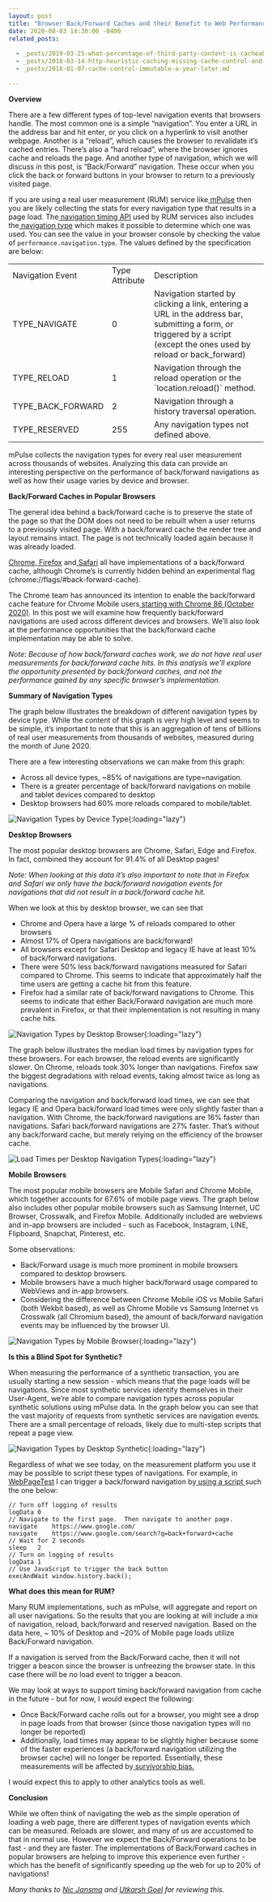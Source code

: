 ```yaml
---
layout: post
title: "Browser Back/Forward Caches and their Benefit to Web Performance"
date: 2020-08-03 14:30:00 -0400
related_posts:
 
  - _posts/2019-03-25-what-percentage-of-third-party-content-is-cacheable.md
  - _posts/2018-03-14-http-heuristic-caching-missing-cache-control-and-expires-headers-explained.md
  - _posts/2018-01-07-cache-control-immutable-a-year-later.md

---
```


**Overview**

There are a few different types of top-level navigation events that browsers handle. The most common one is a simple “navigation”. You enter a URL in the address bar and hit enter, or you click on a hyperlink to visit another webpage. Another is a “reload”, which causes the browser to revalidate it’s cached entries. There’s also a “hard reload”, where the browser ignores cache and reloads the page. And another type of navigation, which we will discuss in this post, is “Back/Forward” navigation. These occur when you click the back or forward buttons in your browser to return to a previously visited page.

If you are using a real user measurement (RUM) service like[ mPulse](https://www.akamai.com/us/en/products/performance/mpulse-real-user-monitoring.jsp) then you are likely collecting the stats for every navigation type that results in a page load. The[ navigation timing API](https://www.w3.org/TR/navigation-timing/) used by RUM services also includes the[ navigation type](https://www.w3.org/TR/navigation-timing/#sec-navigation-info-interface) which makes it possible to determine which one was used. You can see the value in your browser console by checking the value of `performance.navigation.type`. The values defined by the specification are below:


<table>
  <tr>
   <td>Navigation Event
   </td>
   <td>Type Attribute
   </td>
   <td>Description
   </td>
  </tr>
  <tr>
   <td>TYPE_NAVIGATE
   </td>
   <td>0
   </td>
   <td>Navigation started by clicking a link, entering a URL in the address bar, submitting a form, or triggered by a script (except the ones used by reload or back_forward)
   </td>
  </tr>
  <tr>
   <td>TYPE_RELOAD
   </td>
   <td>1
   </td>
   <td>Navigation through the reload operation or the `location.reload()` method.
   </td>
  </tr>
  <tr>
   <td>TYPE_BACK_FORWARD
   </td>
   <td>2
   </td>
   <td>Navigation through a history traversal operation.
   </td>
  </tr>
  <tr>
   <td>TYPE_RESERVED
   </td>
   <td>255
   </td>
   <td>Any navigation types not defined above.
   </td>
  </tr>
</table>


mPulse collects the navigation types for every real user measurement across thousands of websites. Analyzing this data can provide an interesting perspective on the performance of back/forward navigations as well as how their usage varies by device and browser. 

**Back/Forward Caches in Popular Browsers**

The general idea behind a back/forward cache is to preserve the state of the page so that the DOM does not need to be rebuilt when a user returns to a previously visited page. With a back/forward cache the render tree and layout remains intact. The page is not technically loaded again because it was already loaded.

[Chrome](https://www.chromestatus.com/feature/5815270035685376),[ Firefox](https://developer.mozilla.org/en-US/docs/Archive/Misc_top_level/Working_with_BFCache) and[ Safari](https://webkit.org/blog/427/webkit-page-cache-i-the-basics/) all have implementations of a back/forward cache, although Chrome’s is currently hidden behind an experimental flag (chrome://flags/#back-forward-cache). 

The Chrome team has announced its intention to enable the back/forward cache feature for Chrome Mobile users[ starting with Chrome 86 (October 2020)](https://groups.google.com/a/chromium.org/forum/#!msg/blink-dev/S9qRFx4ozXk/DNT8tiR3BAAJ). In this post we will examine how frequently back/forward navigations are used across different devices and browsers. We’ll also look at the performance opportunities that the back/forward cache implementation may be able to solve.

_Note: Because of how back/forward caches work, we do not have real user measurements for back/forward cache hits. In this analysis we’ll explore the opportunity presented by back/forward caches, and not the performance gained by any specific browser’s implementation._

**Summary of Navigation Types**

The graph below illustrates the breakdown of different navigation types by device type. While the content of this graph is very high level and seems to be simple, it’s important to note that this is an aggregation of tens of billions of real user measurements from thousands of websites, measured during the month of June 2020.

There are a few interesting observations we can make from this graph:

*   Across all device types, ~85% of navigations are type=navigation.  
*   There is a greater percentage of back/forward navigations on mobile and tablet devices compared to desktop
*   Desktop browsers had 60% more reloads compared to mobile/tablet. 



![Navigation Types by Device Type](/assets/img/blog/browser-backforward-caches-and-their-benefit-to-web-performance/image1.jpg){:loading="lazy"}


**Desktop Browsers**

The most popular desktop browsers are Chrome, Safari, Edge and Firefox.   In fact, combined they account for 91.4% of all Desktop pages!

_Note: When looking at this data it’s also important to note that in Firefox and Safari we only have the back/forward navigation events for navigations that did not result in a back/forward cache hit._ 

When we look at this by desktop browser, we can see that

*   Chrome and Opera have a large % of reloads compared to other browsers
*   Almost 17% of Opera navigations are back/forward!
*   All browsers except for Safari Desktop and legacy IE have at least 10% of back/forward navigations.
*   There were 50% less back/forward navigations measured for Safari compared to Chrome. This seems to indicate that approximately half the time users are getting a cache hit from this feature.
*   Firefox had a similar rate of back/forward navigations to Chrome. This seems to indicate that either Back/Forward navigation are much more prevalent in Firefox, or that their implementation is not resulting in many cache hits.


![Navigation Types by Desktop Browser](/assets/img/blog/browser-backforward-caches-and-their-benefit-to-web-performance/image2.jpg){:loading="lazy"}


The graph below illustrates the median load times by navigation types for these browsers. For each browser, the reload events are significantly slower. On Chrome, reloads took 30% longer than navigations. Firefox saw the biggest degradations with reload events, taking almost twice as long as navigations.

Comparing the navigation and back/forward load times, we can see that legacy IE and Opera back/forward load times were only slightly faster than a navigation. With Chrome, the back/forward navigations are 16% faster than navigations. Safari back/forward navigations are 27% faster. That’s without any back/forward cache, but merely relying on the efficiency of the browser cache.

![Load Times per Desktop Navigation Types](/assets/img/blog/browser-backforward-caches-and-their-benefit-to-web-performance/image3.jpg){:loading="lazy"}

**Mobile Browsers**

The most popular mobile browsers are Mobile Safari and Chrome Mobile, which together accounts for 67.6% of mobile page views. The graph below also includes other popular mobile browsers such as Samsung Internet, UC Browser, Crosswalk, and Firefox Mobile.   Additionally included are webviews and in-app browsers are included - such as Facebook, Instagram, LINE, Flipboard, Snapchat, Pinterest, etc.

Some observations: 



*   Back/Forward usage is much more prominent in mobile browsers compared to desktop browsers.
*   Mobile browsers have a much higher back/forward usage compared to WebViews and in-app browsers.
*   Considering the difference between Chrome Mobile iOS vs Mobile Safari (both Wekbit based), as well as Chrome Mobile vs Samsung Internet vs Crosswalk (all Chromium based), the amount of back/forward navigation events may be influenced by the browser UI.

![Navigation Types by Mobile Browser](/assets/img/blog/browser-backforward-caches-and-their-benefit-to-web-performance/image4.jpg){:loading="lazy"}

**Is this a Blind Spot for Synthetic?**

When measuring the performance of a synthetic transaction, you are usually starting a new session - which means that the page loads will be navigations.  Since most synthetic services identify themselves in their User-Agent, we’re able to compare navigation types across popular synthetic solutions using mPulse data. In the graph below you can see that the vast majority of requests from synthetic services are navigation events. There are a small percentage of reloads, likely due to multi-step scripts that repeat a page view. 


![Navigation Types by Desktop Synthetic](/assets/img/blog/browser-backforward-caches-and-their-benefit-to-web-performance/image5.jpg){:loading="lazy"}

Regardless of what we see today, on the measurement platform you use it may be possible to script these types of navigations. For example, in[ WebPageTest](https://webpagetest.org/) I can trigger a back/forward navigation by[ using a script](https://sites.google.com/a/webpagetest.org/docs/using-webpagetest/scripting)<span style="text-decoration:underline;"> </span>such the one below:

```
// Turn off logging of results
logData	0   
// Navigate to the first page.  Then navigate to another page.
navigate	https://www.google.com/
navigate	https://www.google.com/search?q=back+forward+cache
// Wait for 2 seconds
sleep	2 
// Turn on logging of results
logData	1 
// Use JavaScript to trigger the back button
execAndWait	window.history.back();
```

**What does this mean for RUM?**

Many RUM implementations, such as mPulse, will aggregate and report on all user navigations.  So the results that you are looking at will include a mix of navigation, reload, back/forward and reserved navigation.   Based on the data here, ~ 10% of Desktop and ~20% of Mobile page loads utilize Back/Forward navigation. 

If a navigation is served from the Back/Forward cache, then it will not trigger a beacon since the browser is unfreezing the browser state.  In this case there will be no load event to trigger a beacon.

We may look at ways to support timing back/forward navigation from cache in the future - but for now, I would expect the following:

*   Once Back/Forward cache rolls out for a browser, you might see a drop in page loads from that browser (since those navigation types will no longer be reported)
*   Additionally, load times may appear to be slightly higher because some of the faster experiences (a back/forward navigation utilizing the browser cache) will no longer be reported. Essentially, these measurements will be affected by[ survivorship bias.](https://en.wikipedia.org/wiki/Selection_bias#Attrition)

I would expect this to apply to other analytics tools as well.

**Conclusion**

While we often think of navigating the web as the simple operation of loading a web page, there are different types of navigation events which can be measured.  Reloads are slower, and many of us are accustomed to that in normal use. However we expect the Back/Forward operations to be fast - and they are faster. The implementations of Back/Forward caches in popular browsers are helping to improve this experience even further - which has the benefit of significantly speeding up the web for up to 20% of navigations! 


_Many thanks to [Nic Jansma](https://twitter.com/nicj) and [Utkarsh Goel](https://www.utkarshgoel.in/) for reviewing this._
